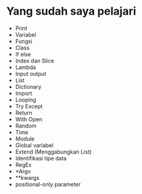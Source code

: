 # Yang sudah saya pelajari
- Print
- Variabel
- Fungsi
- Class
- If else
- Index dan Slice
- Lambda
- Input output
- List
- Dictionary
- Import
- Looping
- Try Except
- Return
- With Open
- Random
- Time
- Module
- Global variabel
- Extend (Menggabungkan List)
- Identifikasi tipe data
- RegEx
- *Argv
- **kwargs
- positional-only parameter

